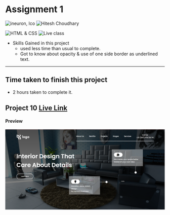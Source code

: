 # Assignment 1

![ineuron, lco](https://img.shields.io/badge/iNeuron-LCO-brightgreen)
![Hitesh Choudhary](https://img.shields.io/badge/Hitesh--Choudhary-Full--stack--JS--bootcamp-red)

![HTML & CSS](https://img.shields.io/badge/HTML-CSS-brightgreen)
![Live class](https://img.shields.io/badge/WEB--Dev-PROJECT--10-blue)


- Skills Gained in this project
  - used less time than usual to complete.
  - Got to know about opacity & use of one side border as underlined text. 
---

## Time taken to finish this project

- 2 hours taken to complete it.
## Project 10 [Live Link](https://lco-pjt10.netlify.app)
#### Preview

![Desktop](./preview.png)
